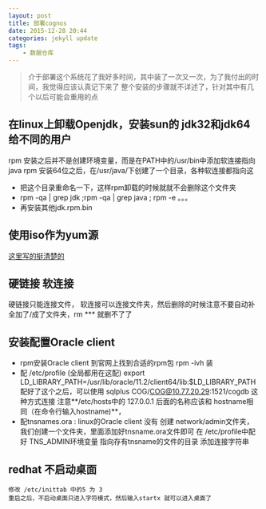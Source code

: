 ```yaml
---
layout: post
title: 部署cognos
date: 2015-12-28 20:44
categories: jekyll update
tags:
    - 数据仓库
---
```


> 介于部署这个系统花了我好多时间，其中装了一次又一次，为了我付出的时间，我觉得应该认真记下来了
> 整个安装的步骤就不详述了，针对其中有几个以后可能会重用的点

## 在linux上卸载Openjdk，安装sun的 jdk32和jdk64 给不同的用户

rpm 安装之后并不是创建环境变量，而是在PATH中的/usr/bin中添加软连接指向java
rpm 安装64位之后，在/usr/java/下创建了一个目录，各种软连接都指向这

+ 把这个目录重命名一下，这样rpm卸载的时候就就不会删除这个文件夹
+ rpm -qa | grep jdk ;rpm -qa | grep java ; rpm -e 。。。
+ 再安装其他jdk.rpm.bin

## 使用iso作为yum源

[这里写的挺清楚的][isoyum]

## 硬链接 软连接

硬链接只能连接文件，
软连接可以连接文件夹，然后删除的时候注意不要自动补全加了/成了文件夹，rm *** 就删不了了

## 安装配置Oracle client

+ rpm安装Oracle client 到官网上找到合适的rpm包 
    rpm -ivh 装
+ 配 /etc/profile (全局都用在这配)
    export LD_LIBRARY_PATH=/usr/lib/oracle/11.2/client64/lib:$LD_LIBRARY_PATH
    配好了这个之后，可以使用 sqlplus COG/COG@10.77.20.29:1521/cogdb 这种方式连接
    注意**/etc/hosts中的 127.0.0.1 后面的名称应该和 hostname相同（在命令行输入hostname)**，
+ 配tnsnames.ora :
    linux的Oracle client 没有 创建 network/admin文件夹，我们创建一个文件夹，里面添加好tnsname.ora文件即可
    在 /etc/profile中配好 TNS_ADMIN环境变量 指向存有tnsname的文件的目录
    添加连接字符串

## redhat 不启动桌面
    修改 /etc/inittab 中的5 为 3
    重启之后，不启动桌面只进入字符模式，然后输入startx 就可以进入桌面了
    
[isoyum]:http://blog.csdn.net/houqd2012/article/details/8604083
